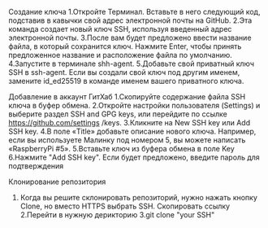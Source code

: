 Создание ключа 
1.Откройте Терминал. Вставьте в него следующий код, подставив в кавычки свой адрес электронной почты на GitHub. 
2.Эта команда создает новый ключ SSH, используя введенный адрес электронной почты.
3.После вам будет предложено ввести название файла, в который сохранится ключ. Нажмите Enter, чтобы принять предложенное название и
расположение файла по умолчанию.
4.Запустите в терминале shh-agent. 
5.Добавьте свой приватный ключ SSH в ssh-agent. Если вы создали свой ключ под другим именем, замените id_ed25519 в команде именем вашего
приватного ключа.


Добавление в аккаунт ГитХаб
1.Скопируйте содержание файла SSH ключа в буфер обмена.
2.Откройте настройки пользователя (Settings) и выберите раздел SSH and GPG keys, или перейдите по ссылке https://github.com/settings
/keys.
3.Кликните на New SSH key или Add SSH key.
4.В поле «Title» добавьте описание нового ключа. Например, если вы используете Малинку под номером 5, вы можете написать
«RaspberryPi #5».
5.Вставьте ключ из буфера обмена в поле Key
6.Нажмите "Add SSH key". Если будет предложено, введите пароль для подтверждения

Клонирование репозитория
1. Когда вы решите склонировать репозиторий, нужно нажать кнопку Clone, но вместо HTTPS выбрать SSH. Скопировать ссылку
2.Перейти в нужную дерикторию
3.git clone "your SSH"